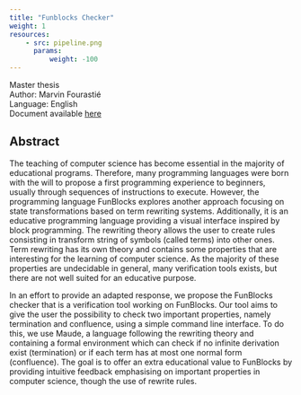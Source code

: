```yaml
---
title: "Funblocks Checker"
weight: 1
resources:
    - src: pipeline.png
      params:
          weight: -100
---
```


Master thesis  
Author: Marvin Fourastié  
Language: English  
Document available [here](/team-smv/projects/Marvin_s_master_thesis.pdf)

## Abstract 

The teaching of computer science has become essential in the majority of educational programs. Therefore, many programming languages were born with the will to propose a first programming experience to beginners, usually through sequences of instructions to execute. However, the programming language FunBlocks explores another approach focusing on state transformations based on term rewriting systems. Additionally, it is an educative programming language providing a visual interface inspired by block programming. The rewriting theory allows the user to create rules consisting in transform string of symbols (called terms) into other ones. Term rewriting has its own theory and contains some properties that are interesting for the learning of computer science. As the majority of these properties are undecidable in general, many verification tools exists, but there are not well suited for an educative purpose.

In an effort to provide an adapted response, we propose the FunBlocks checker that is a verification tool working on FunBlocks. Our tool aims to give the user the possibility to check two important properties, namely termination and confluence, using a simple command line interface. To do this, we use Maude, a language following the rewriting theory and containing a formal environment which can check if no infinite derivation exist (termination) or if each term has at most one normal form (confluence). The goal is to offer an extra educational value to FunBlocks by providing intuitive feedback emphasising on important properties in computer science, though the use of rewrite rules. 
